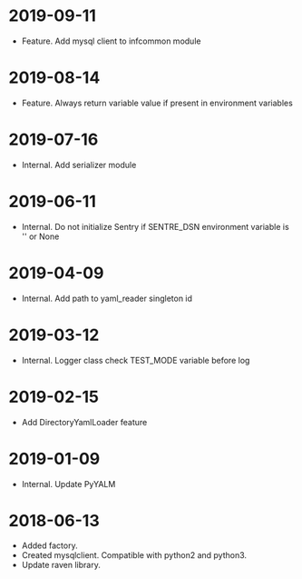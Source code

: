 2019-09-11
==========
* Feature. Add mysql client to infcommon module

2019-08-14
==========
* Feature. Always return variable value if present in environment variables

2019-07-16
============
* Internal. Add serializer module

2019-06-11
==========
* Internal. Do not initialize Sentry if SENTRE_DSN environment variable is '' or None

2019-04-09
==========
* Internal. Add path to yaml_reader singleton id

2019-03-12
==========
* Internal. Logger class check TEST_MODE variable before log

2019-02-15
==========
* Add DirectoryYamlLoader feature

2019-01-09
==========
* Internal. Update PyYALM

2018-06-13
==========
* Added factory.
* Created mysqlclient. Compatible with python2 and python3.
* Update raven library.
